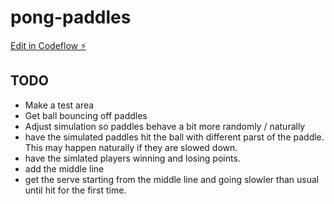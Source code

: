 # pong-paddles

[Edit in Codeflow ⚡️](https://stackblitz.com/~/github.com/chrisdennett/pong-paddles)

## TODO

- Make a test area
- Get ball bouncing off paddles
- Adjust simulation so paddles behave a bit more randomly / naturally
- have the simulated paddles hit the ball with different parst of the paddle.  This may happen naturally if they are slowed down.
- have the simlated players winning and losing points.
- add the middle line
- get the serve starting from the middle line and going slowler than usual until hit for the first time.
